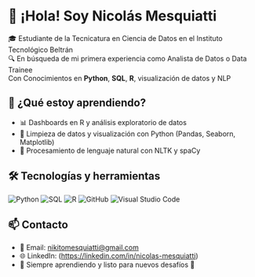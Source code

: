 # 👋 ¡Hola! Soy Nicolás Mesquiatti

🎓 Estudiante de la Tecnicatura en Ciencia de Datos en el Instituto Tecnológico Beltrán  
🔍 En búsqueda de mi primera experiencia como Analista de Datos o Data Trainee  
Con Conocimientos en **Python**, **SQL**, **R**, visualización de datos y NLP

## 🧠 ¿Qué estoy aprendiendo?

- 📊 Dashboards en R y análisis exploratorio de datos
- 🧹 Limpieza de datos y visualización con Python (Pandas, Seaborn, Matplotlib)
- 💬 Procesamiento de lenguaje natural con NLTK y spaCy

## 🛠 Tecnologías y herramientas

![Python](https://img.shields.io/badge/Python-3776AB?style=flat&logo=python&logoColor=white)
![SQL](https://img.shields.io/badge/SQL-003B57?style=flat&logo=mysql&logoColor=white)
![R](https://img.shields.io/badge/R-276DC3?style=flat&logo=r&logoColor=white)
![GitHub](https://img.shields.io/badge/GitHub-181717?style=flat&logo=github&logoColor=white)
![Visual Studio Code](https://img.shields.io/badge/VS%20Code-007ACC?style=flat&logo=visual-studio-code&logoColor=white)

## 📫 Contacto

- 📧 Email: nikitomesquiatti@gmail.com
- 🌐 LinkedIn: (https://linkedin.com/in/nicolas-mesquiatti)  
- 🧠 Siempre aprendiendo y listo para nuevos desafíos 🚀
